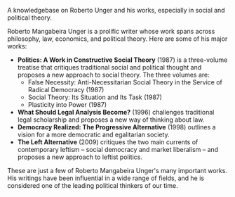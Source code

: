 A knowledgebase on Roberto Unger and his works, especially in social and political theory.

Roberto Mangabeira Unger is a prolific writer whose work spans across philosophy, law, economics, and political theory. Here are some of his major works:

- **Politics: A Work in Constructive Social Theory** (1987) is a three-volume treatise that critiques traditional social and political thought and proposes a new approach to social theory. The three volumes are:
  - False Necessity: Anti-Necessitarian Social Theory in the Service of Radical Democracy (1987)
  - Social Theory: Its Situation and Its Task (1987)
  - Plasticity into Power (1987)
- **What Should Legal Analysis Become?** (1996) challenges traditional legal scholarship and proposes a new way of thinking about law.
- **Democracy Realized: The Progressive Alternative** (1998) outlines a vision for a more democratic and egalitarian society.
- **The Left Alternative** (2009) critiques the two main currents of contemporary leftism – social democracy and market liberalism – and proposes a new approach to leftist politics.

These are just a few of Roberto Mangabeira Unger's many important works. His writings have been influential in a wide range of fields, and he is considered one of the leading political thinkers of our time.
